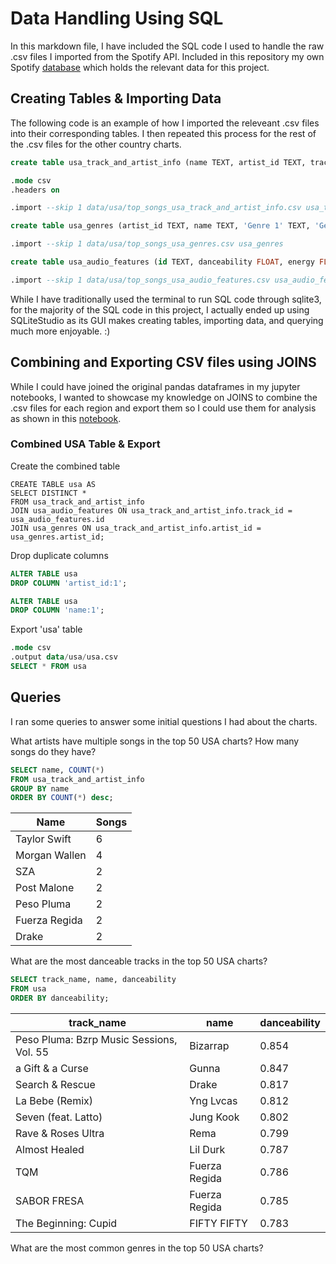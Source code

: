# Data Handling Using SQL

In this markdown file, I have included the SQL code I used to handle the raw .csv files I imported from the Spotify API. Included in this repository my own Spotify [database](spotify.db) which holds the relevant data for this project. 



## Creating Tables & Importing Data

The following code is an example of how I imported the releveant .csv files into their corresponding tables. I then repeated this process for the rest of the .csv files for the other country charts.

```SQL
create table usa_track_and_artist_info (name TEXT, artist_id TEXT, track_id TEXT, track_name TEXT, popularity INTEGER);

.mode csv
.headers on

.import --skip 1 data/usa/top_songs_usa_track_and_artist_info.csv usa_track_and_artist_info
```

```SQL
create table usa_genres (artist_id TEXT, name TEXT, 'Genre 1' TEXT, 'Genre 2' TEXT, 'Genre 3' TEXT, 'Genre 4' TEXT, 'Genre 5' TEXT, 'Genre 6' TEXT);

.import --skip 1 data/usa/top_songs_usa_genres.csv usa_genres
```

```SQL
create table usa_audio_features (id TEXT, danceability FLOAT, energy FLOAT, key INTEGER, loudness FLOAT, mode INTEGER, speechiness FLOAT, acousticness FLOAT, instrumentalness FLOAT, liveness FLOAT, valence FLOAT, tempo FLOAT,duration_ms INTEGER,time_signature INTEGER);

.import --skip 1 data/usa/top_songs_usa_audio_features.csv usa_audio_features
```

While I have traditionally used the terminal to run SQL code through sqlite3, for the majority of the SQL code in this project, I actually ended up using SQLiteStudio as its GUI makes creating tables, importing data, and querying much more enjoyable. :)



## Combining and Exporting CSV files using JOINS

While I could have joined the original pandas dataframes in my jupyter notebooks, I wanted to showcase my knowledge on JOINS to combine the .csv files for each region and export them so I could use them for analysis as shown in this [notebook](Analysis.ipynb).

### Combined USA Table & Export

Create the combined table

```
CREATE TABLE usa AS
SELECT DISTINCT *
FROM usa_track_and_artist_info
JOIN usa_audio_features ON usa_track_and_artist_info.track_id = usa_audio_features.id
JOIN usa_genres ON usa_track_and_artist_info.artist_id = usa_genres.artist_id;
```

Drop duplicate columns

```SQL
ALTER TABLE usa
DROP COLUMN 'artist_id:1';

ALTER TABLE usa
DROP COLUMN 'name:1';
```

Export 'usa' table

```SQL
.mode csv
.output data/usa/usa.csv
SELECT * FROM usa
```


## Queries

I ran some queries to answer some initial questions I had about the charts.

What artists have multiple songs in the top 50 USA charts? How many songs do they have?

```SQL
SELECT name, COUNT(*) 
FROM usa_track_and_artist_info 
GROUP BY name
ORDER BY COUNT(*) desc;
```
| Name            |Songs|
|-----------------|-----|
| Taylor Swift    |  6  |
| Morgan Wallen   |  4  |
| SZA             |  2  |
| Post Malone	  |  2  | 
| Peso Pluma	  |  2  |
| Fuerza Regida	  |  2  |  
| Drake	          |  2  |

What are the most danceable tracks in the top 50 USA charts?

```SQL
SELECT track_name, name, danceability
FROM usa
ORDER BY danceability;
```

| track_name                          | name         | danceability |
|-------------------------------------|--------------|--------------|
| Peso Pluma: Bzrp Music Sessions, Vol. 55   | Bizarrap     | 0.854 |
| a Gift & a Curse                   | Gunna        | 0.847        |
| Search & Rescue                    | Drake        | 0.817        |
| La Bebe (Remix)                    | Yng Lvcas    | 0.812        |
| Seven (feat. Latto)                | Jung Kook    | 0.802        |
| Rave & Roses Ultra                 | Rema         | 0.799        |
| Almost Healed                      | Lil Durk     | 0.787        |
| TQM                                 | Fuerza Regida| 0.786        |
| SABOR FRESA                        | Fuerza Regida| 0.785        |
| The Beginning: Cupid               | FIFTY FIFTY  | 0.783        |


What are the most common genres in the top 50 USA charts?

```SQL

```



